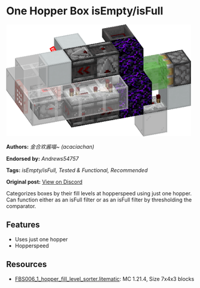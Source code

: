 # One Hopper Box isEmpty/isFull
<img alt="image.png" src="images/image.png?raw=1" height="300px">

**Authors:** *金合欢酱喵~ (acaciachan)*

**Endorsed by:** *Andrews54757*

**Tags:** *isEmpty/isFull, Tested & Functional, Recommended*

**Original post:** [View on Discord](https://discord.com/channels/1375556143186837695/1388316970126151831)

Categorizes boxes by their fill levels at hopperspeed using just one hopper. Can function either as an isFull filter or as an isFull filter by thresholding the comparator.
## Features
- Uses just one hopper
- Hopperspeed

## Resources
- [FBS006_1_hopper_fill_level_sorter.litematic](attachments/FBS006_1_hopper_fill_level_sorter.litematic): MC 1.21.4, Size 7x4x3 blocks
